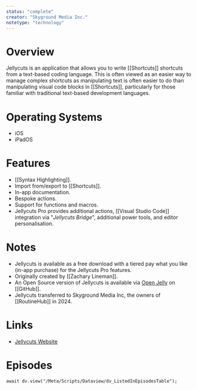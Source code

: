 ```yaml
---
status: "complete"
creator: "Skyground Media Inc."
notetype: "technology"
---
```

# Overview
Jellycuts is an application that allows you to write [[Shortcuts]] shortcuts from a text-based coding language. This is often viewed as an easier way to manage complex shortcuts as manipulating text is often easier to do than manipulating visual code blocks in [[Shortcuts]], particularly for those familiar with traditional text-based development languages.

# Operating Systems
- iOS
- iPadOS

# Features
- [[Syntax Highlighting]].
- Import from/export to [[Shortcuts]].
- In-app documentation.
- Bespoke actions.
- Support for functions and macros.
- Jellycuts Pro provides additional actions, [[Visual Studio Code]] integration via "*Jellycuts Bridge*", additional power tools, and editor personalisation.

# Notes
- Jellycuts is available as a free download with a tiered pay what you like (in-app purchase) for the Jellycuts Pro features.
- Originally created by [[Zachary Lineman]].
- An Open Source version of Jellycuts is available via [Open Jelly](https://github.com/OpenJelly) on [[GitHub]].
- Jellycuts transferred to Skyground Media Inc, the owners of [[RoutineHub]] in 2024.

# Links
- [Jellycuts Website](https://www.jellycuts.com)

# Episodes
```dataviewjs
await dv.view("/Meta/Scripts/Dataview/dv_ListedInEpisodesTable");
```
